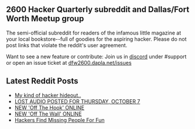 ## 2600 Hacker Quarterly subreddit and Dallas/Fort Worth Meetup group
The semi-official subreddit for readers of the infamous little magazine at your local bookstore--full of goodies for the aspiring hacker. Please do not post links that violate the reddit's user agreement.

Want to see a new feature or contribute: 
Join us in [discord](https://dfw2600.dapla.net/chat) under #support or open an issue ticket at [dfw2600.dapla.net/issues](https://dfw2600.dapla.net/issues)

## Latest Reddit Posts
<!-- BLOG-POST-LIST:START -->
- [My kind of hacker hideout..](https://www.reddit.com/r/2600/comments/q3cpe8/my_kind_of_hacker_hideout/)
- [LOST AUDIO POSTED FOR THURSDAY, OCTOBER 7](https://2600.com/content/lost-audio-posted-thursday-october-7)
- [NEW 'Off The Hook' ONLINE](https://2600.com/hook/06-10-2021)
- [NEW 'Off The Wall' ONLINE](https://2600.com/wall/05-10-2021)
- [Hackers Find Missing People For Fun](https://www.reddit.com/r/2600/comments/ps6utj/hackers_find_missing_people_for_fun/)
<!-- BLOG-POST-LIST:END -->
